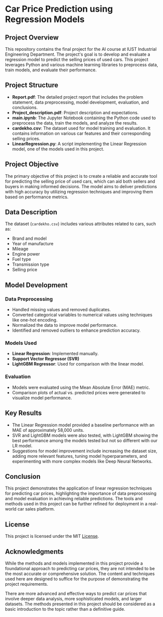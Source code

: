 # Car Price Prediction using Regression Models

## Project Overview

This repository contains the final project for the AI course at IUST Industrial Engineering Department. The project's goal is to develop and evaluate a regression model to predict the selling prices of used cars. This project leverages Python and various machine learning libraries to preprocess data, train models, and evaluate their performance.

## Project Structure

- **Report.pdf**: The detailed project report that includes the problem statement, data preprocessing, model development, evaluation, and conclusions.
- **Project_description.pdf**: Project description and expectations.
- **main.ipynb**: The Jupyter Notebook containing the Python code used to preprocess the data, train the models, and analyze the results.
- **cardekho.csv**: The dataset used for model training and evaluation. It contains information on various car features and their corresponding selling prices.
- **LinearRegression.py**: A script implementing the Linear Regression model, one of the models used in this project.

## Project Objective

The primary objective of this project is to create a reliable and accurate tool for predicting the selling price of used cars, which can aid both sellers and buyers in making informed decisions. The model aims to deliver predictions with high accuracy by utilizing regression techniques and improving them based on performance metrics.

## Data Description

The dataset (`cardekho.csv`) includes various attributes related to cars, such as:
- Brand and model
- Year of manufacture
- Mileage
- Engine power
- Fuel type
- Transmission type
- Selling price

## Model Development

### Data Preprocessing
- Handled missing values and removed duplicates.
- Converted categorical variables to numerical values using techniques like one-hot encoding.
- Normalized the data to improve model performance.
- Identified and removed outliers to enhance prediction accuracy.

### Models Used
- **Linear Regression**: Implemented manually.
- **Support Vector Regressor (SVR)**
- **LightGBM Regressor**: Used for comparison with the linear model.

### Evaluation
- Models were evaluated using the Mean Absolute Error (MAE) metric.
- Comparison plots of actual vs. predicted prices were generated to visualize model performance.

## Key Results

- The Linear Regression model provided a baseline performance with an MAE of approximately 58,000 units.
- SVR and LightGBM models were also tested, with LightGBM showing the best performance among the models tested but not so different with our LR model.
- Suggestions for model improvement include increasing the dataset size, adding more relevant features, tuning model hyperparameters, and experimenting with more complex models like Deep Neural Networks.

## Conclusion

This project demonstrates the application of linear regression techniques for predicting car prices, highlighting the importance of data preprocessing and model evaluation in achieving reliable predictions. The tools and methods used in this project can be further refined for deployment in a real-world car sales platform.

## License
This project is licensed under the MIT [License](LICENSE).

## Acknowledgments

While the methods and models implemented in this project provide a foundational approach to predicting car prices, they are not intended to be the most accurate or comprehensive solution. The content and techniques used here are designed to suffice for the purpose of demonstrating the project requirements.

There are more advanced and effective ways to predict car prices that involve deeper data analysis, more sophisticated models, and larger datasets. The methods presented in this project should be considered as a basic introduction to the topic rather than a definitive guide.

